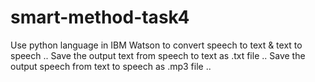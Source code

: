 # smart-method-task4
Use python language in IBM Watson to convert speech to text & text to speech .. 
Save the output text from speech to text as .txt file .. 
Save the output speech from text to speech as .mp3 file .. 
